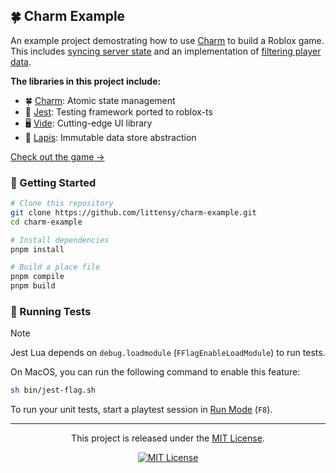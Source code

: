 ## 🍀 Charm Example

An example project demostrating how to use [Charm](https://github.com/littensy/charm) to build a Roblox game. This includes [syncing server state](src/shared/store/sync) and an implementation of [filtering player data](src/shared/store/sync/utils/filter-payload.ts).

**The libraries in this project include:**

-   🍀 [Charm](https://github.com/littensy/charm): Atomic state management
-   🧪 [Jest](https://jsdotlua.github.io/jest-lua): Testing framework ported to roblox-ts
-   🖥️ [Vide](https://centau.github.io/vide): Cutting-edge UI library
-   💎 [Lapis](https://nezuo.github.io/lapis): Immutable data store abstraction

[Check out the game →](https://www.roblox.com/games/18805522597/)

### 🚀 Getting Started

```bash
# Clone this repository
git clone https://github.com/littensy/charm-example.git
cd charm-example

# Install dependencies
pnpm install

# Build a place file
pnpm compile
pnpm build
```

### 🧪 Running Tests

> [!NOTE]
> Jest Lua depends on `debug.loadmodule` (`FFlagEnableLoadModule`) to run tests.
>
> On MacOS, you can run the following command to enable this feature:
>
> ```bash
> sh bin/jest-flag.sh
> ```

To run your unit tests, start a playtest session in [Run Mode](https://create.roblox.com/docs/studio/testing-modes#playtest-options) (`F8`).

---

<p align="center">
This project is released under the <a href="LICENSE.md">MIT License</a>.
</p>

<div align="center">

[![MIT License](https://img.shields.io/github/license/littensy/charm-example?style=for-the-badge)](LICENSE.md)

</div>
